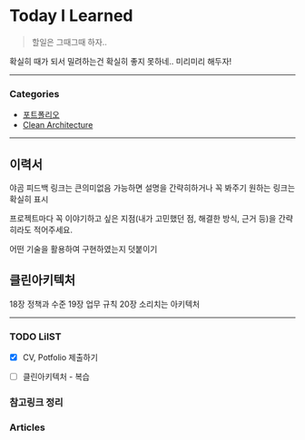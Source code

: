 # Today I Learned
> 할일은 그때그때 하자..

확실히 때가 되서 밀려하는건 확실히 좋지 못하네..
미리미리 해두자!

---

### Categories
- [포트폴리오](#이력서)
- [Clean Architecture](#클린아키텍처)

---

## 이력서
야곰 피드백
링크는 큰의미없음 가능하면 설명을 간략히하거나
꼭 봐주기 원하는 링크는 확실히 표시

프로젝트마다 꼭 이야기하고 싶은 지점(내가 고민했던 점, 해결한 방식, 근거 등)을 간략히라도 적어주세요.

어떤 기술을 활용하여 구현하였는지 덧붙이기


## 클린아키텍처
18장 정책과 수준
19장 업무 규칙
20장 소리치는 아키텍처

---

### TODO LiIST
- [x] CV, Potfolio 제출하기
- [ ] 클린아키텍처 - 복습


### 참고링크 정리


### Articles